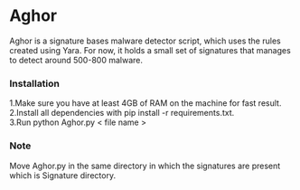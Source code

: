 # Aghor
Aghor is a signature bases malware detector script, which uses the rules created using Yara. For now, it holds a small set of signatures that manages to detect around 500-800 malware. 


### Installation
 1.Make sure you have at least 4GB of RAM on the machine for fast result.\
 2.Install all dependencies with pip install -r requirements.txt.\
 3.Run python Aghor.py < file name >


### Note 
Move Aghor.py in the same directory in which the signatures are present which is Signature directory.

